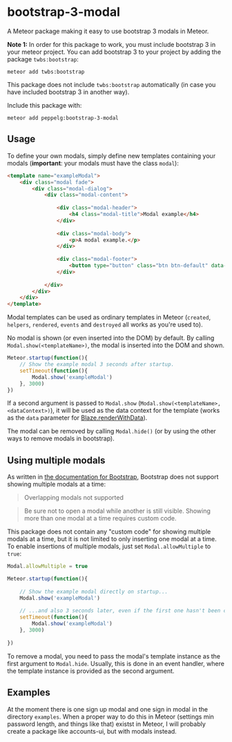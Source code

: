 bootstrap-3-modal
=================
A Meteor package making it easy to use bootstrap 3 modals in Meteor.

**Note 1:** In order for this package to work, you must include bootstrap 3 in
your meteor project. You can add bootstrap 3 to your project by adding the
package `twbs:bootstrap`:

```
meteor add twbs:bootstrap
```

This package does not include `twbs:bootstrap` automatically (in case you
have included bootstrap 3 in another way).

Include this package with:

```
meteor add peppelg:bootstrap-3-modal
```

Usage
-----
To define your own modals, simply define new templates containing your modals
(**important**: your modals must have the class `modal`):

```html
<template name="exampleModal">
	<div class="modal fade">
		<div class="modal-dialog">
			<div class="modal-content">
				
				<div class="modal-header">
					<h4 class="modal-title">Modal example</h4>
				</div>
				
				<div class="modal-body">
					<p>A modal example.</p>
				</div>
				
				<div class="modal-footer">
					<button type="button" class="btn btn-default" data-dismiss="modal">Close</button>
				</div>
				
			</div>
		</div>
	</div>
</template>
```

Modal templates can be used as ordinary templates in Meteor (`created`,
`helpers`, `rendered`, `events` and `destroyed` all works as you're used to).

No modal is shown (or even inserted into the DOM) by default. By calling
`Modal.show(<templateName>)`, the modal is inserted into the DOM and shown.

```javascript
Meteor.startup(function(){
	// Show the example modal 3 seconds after startup.
	setTimeout(function(){
		Modal.show('exampleModal')
	}, 3000)
})
```

If a second argument is passed to `Modal.show`
(`Modal.show(<templateName>, <dataContext>)`), it will be used as the data
context for the template (works as the `data` parameter for
[Blaze.renderWithData](http://docs.meteor.com/#/full/blaze_renderwithdata)).

The modal can be removed by calling `Modal.hide()` (or by using the other ways
to remove modals in bootstrap).

Using multiple modals
---------------------
As written in [the documentation for Bootstrap](http://getbootstrap.com/javascript/#modals),
Bootstrap does not support showing multiple modals at a time:

> Overlapping modals not supported

> Be sure not to open a modal while another is still visible. Showing more than one modal at a time requires custom code.

This package does not contain any "custom code" for showing multiple modals at
a time, but it is not limited to only inserting one modal at a time. To enable
insertions of multiple modals, just set `Modal.allowMultiple` to `true`:

```javascript
Modal.allowMultiple = true

Meteor.startup(function(){
	
	// Show the example modal directly on startup...
	Modal.show('exampleModal')
	
	// ...and also 3 seconds later, even if the first one hasn't been closed.
	setTimeout(function(){
		Modal.show('exampleModal')
	}, 3000)
	
})
```

To remove a modal, you need to pass the modal's template instance as
the first argument to `Modal.hide`. Usually, this is done in an event handler,
where the template instance is provided as the second argument.

Examples
--------
At the moment there is one sign up modal and one sign in modal in the directory
`examples`. When a proper way to do this in Meteor (settings min password
length, and things like that) existst in Meteor, I will probably create a
package like accounts-ui, but with modals instead.
